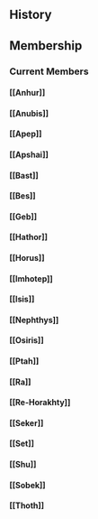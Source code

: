 ## History
## Membership
### Current Members
#### [[Anhur]]
#### [[Anubis]]
#### [[Apep]]
#### [[Apshai]]
#### [[Bast]]
#### [[Bes]]
#### [[Geb]]
#### [[Hathor]]
#### [[Horus]]
#### [[Imhotep]]
#### [[Isis]]
#### [[Nephthys]]
#### [[Osiris]]
#### [[Ptah]]
#### [[Ra]]
#### [[Re-Horakhty]]
#### [[Seker]]
#### [[Set]]
#### [[Shu]]
#### [[Sobek]]
#### [[Thoth]]